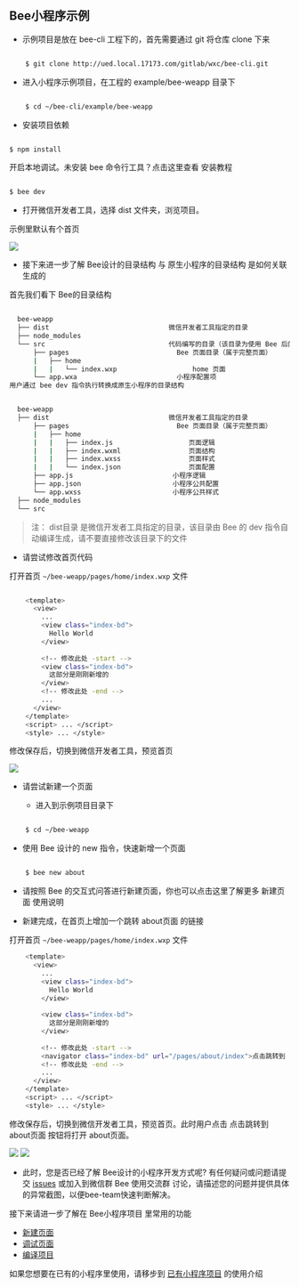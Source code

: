 ## Bee小程序示例 ##
- 示例项目是放在 bee-cli 工程下的，首先需要通过 git 将仓库 clone 下来

``` bash

	$ git clone http://ued.local.17173.com/gitlab/wxc/bee-cli.git
```

- 进入小程序示例项目，在工程的 example/bee-weapp 目录下

``` bash

	$ cd ~/bee-cli/example/bee-weapp
```

- 安装项目依赖

``` bash

$ npm install
```

开启本地调试。未安装 bee 命令行工具？点击这里查看 安装教程

``` bash

$ bee dev
```

- 打开微信开发者工具，选择 dist 文件夹，浏览项目。

示例里默认有个首页 

![](https://ue.17173cdn.com/a/beeui/2018/img/app-img/demo-home.png)

- 接下来进一步了解 Bee设计的目录结构 与 原生小程序的目录结构 是如何关联生成的

首先我们看下 Bee的目录结构

``` bash

  bee-weapp
  ├── dist                              微信开发者工具指定的目录
  ├── node_modules
  └── src                               代码编写的目录（该目录为使用 Bee 后的开发目录）
      ├── pages                           Bee 页面目录（属于完整页面）
      |   ├── home
      |   |   └── index.wxp                   home 页面
      └── app.wxa                         小程序配置项
用户通过 bee dev 指令执行转换成原生小程序的目录结构


  bee-weapp
  ├── dist                              微信开发者工具指定的目录
      ├── pages                           Bee 页面目录（属于完整页面）
      |   ├── home
      |   |   ├── index.js                   页面逻辑
      |   |   ├── index.wxml                 页面结构
      |   |   ├── index.wxss                 页面样式
      |   |   └── index.json                 页面配置
      ├── app.js                         小程序逻辑
      ├── app.json                       小程序公共配置
      └── app.wxss                       小程序公共样式
  ├── node_modules
  └── src
```

> 注： dist目录 是微信开发者工具指定的目录，该目录由 Bee 的 dev 指令自动编译生成，请不要直接修改该目录下的文件

- 请尝试修改首页代码

打开首页 `~/bee-weapp/pages/home/index.wxp` 文件

``` bash

	<template>
	  <view>
	    ...
	    <view class="index-bd">
	      Hello World
	    </view>
	
	    <!-- 修改此处 -start -->
	    <view class="index-bd">
	      这部分是刚刚新增的
	    </view>
	    <!-- 修改此处 -end -->
	    ...
	  </view>
	</template>
	<script> ... </script>
	<style> ... </style>
```

修改保存后，切换到微信开发者工具，预览首页 

![](http://ue.17173cdn.com/a/beeui/2018/img/app-img/demo-home-add.png)

- 请尝试新建一个页面

  - 进入到示例项目目录下

``` bash

	$ cd ~/bee-weapp
```

  - 使用 Bee 设计的 new 指令，快速新增一个页面

``` bash

	$ bee new about
```
  - 请按照 Bee 的交互式问答进行新建页面，你也可以点击这里了解更多 新建页面 使用说明

  - 新建完成，在首页上增加一个跳转 about页面 的链接

打开首页 `~/bee-weapp/pages/home/index.wxp` 文件

``` bash
	<template>
	  <view>
	    ...
	    <view class="index-bd">
	      Hello World
	    </view>
	
	    <view class="index-bd">
	      这部分是刚刚新增的
	    </view>
	
	    <!-- 修改此处 -start -->
	    <navigator class="index-bd" url="/pages/about/index">点击跳转到 about页面</navigator>
	    <!-- 修改此处 -end -->
	    ...
	  </view>
	</template>
	<script> ... </script>
	<style> ... </style>
```

修改保存后，切换到微信开发者工具，预览首页。此时用户点击 点击跳转到 about页面 按钮将打开 about页面。

![](http://ue.17173cdn.com/a/beeui/2018/img/app-img/demo-home-nav.png)
![](http://ue.17173cdn.com/a/beeui/2018/img/app-img/demo-about.png)


- 此时，您是否已经了解 Bee设计的小程序开发方式呢? 有任何疑问或问题请提交 [issues](http://ued.local.17173.com/gitlab/dashboard/issues?assignee_id=12) 或加入到微信群 Bee 使用交流群 讨论，请描述您的问题并提供具体的异常截图，以便bee-team快速判断解决。

接下来请进一步了解在 Bee小程序项目 里常用的功能

  - [新建页面](app-project/new.md)
  - [调试页面](app-project/dev.md)
  - [编译项目](app-project/build.md)
  
如果您想要在已有的小程序里使用，请移步到 [已有小程序项目](third-project/index.md) 的使用介绍